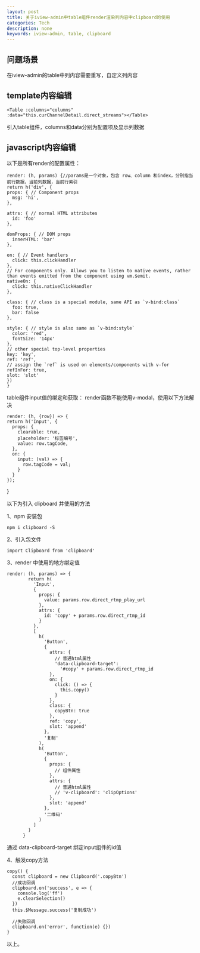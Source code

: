 ```yaml
---
layout: post
title: 关于iview-admin中table组件render渲染列内容中clipboard的使用
categories: Tech
description: none
keywords: iview-admin, table, clipboard
---
```


## 问题场景

在iview-admin的table中列内容需要重写，自定义列内容

## template内容编辑

    <Table :columns="columns" :data="this.curChannelDetail.direct_streams"></Table>

引入table组件，columns和data分别为配置项及显示列数据

## javascript内容编辑

以下是所有render的配置属性：

    render: (h, params) {//params是一个对象，包含 row、column 和index，分别指当前行数据，当前列数据，当前行索引
    return h('div', {
    props: { // Component props
      msg: 'hi',
    },
    
    attrs: { // normal HTML attributes
      id: 'foo'
    },
    
    domProps: { // DOM props
      innerHTML: 'bar'
    },
    
    on: { // Event handlers
      click: this.clickHandler
    },
    // For components only. Allows you to listen to native events, rather than events emitted from the component using vm.$emit.
    nativeOn: {
      click: this.nativeClickHandler
    },
    
    class: { // class is a special module, same API as `v-bind:class`
      foo: true,
      bar: false
    },
    
    style: { // style is also same as `v-bind:style`
      color: 'red',
      fontSize: '14px'
    },
    // other special top-level properties
    key: 'key',
    ref: 'ref',
    // assign the `ref` is used on elements/components with v-for
    refInFor: true,
    slot: 'slot'
    })
    }

table组件input值的绑定和获取：
render函数不能使用v-modal，使用以下方法解决

    render: (h, {row}) => {
    return h('Input', {
      props: {
        clearable: true,
        placeholder: '标签编号',
        value: row.tagCode,
      },
      on: {
        input: (val) => {
          row.tagCode = val;
        }
      }
    });
  }

以下为引入 clipboard 并使用的方法

1、npm 安装包

    npm i clipboard -S
  
2、引入包文件

    import Clipboard from 'clipboard'

3、render 中使用的地方绑定值

    render: (h, params) => {
            return h(
              'Input',
              {
                props: {
                  value: params.row.direct_rtmp_play_url
                },
                attrs: {
                  id: 'copy' + params.row.direct_rtmp_id
                }
              },
              [
                h(
                  'Button',
                  {
                    attrs: {
                      // 普通html属性
                      'data-clipboard-target':
                        '#copy' + params.row.direct_rtmp_id
                    },
                    on: {
                      click: () => {
                        this.copy()
                      }
                    },
                    class: {
                      copyBtn: true
                    },
                    ref: 'copy',
                    slot: 'append'
                  },
                  '复制'
                ),
                h(
                  'Button',
                  {
                    props: {
                      // 组件属性
                    },
                    attrs: {
                      // 普通html属性
                      // 'v-clipboard': 'clipOptions'
                    },
                    slot: 'append'
                  },
                  '二维码'
                )
              ]
            )
          }

通过 data-clipboard-target 绑定input组件的id值

4、触发copy方法

    copy() {
      const clipboard = new Clipboard('.copyBtn')
      //成功回调
      clipboard.on('success', e => {
        console.log('ff')
        e.clearSelection()
      })
      this.$Message.success('复制成功')

      //失败回调
      clipboard.on('error', function(e) {})
    }

以上。
